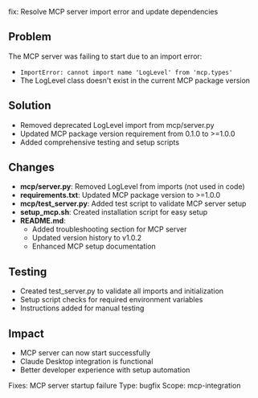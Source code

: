 fix: Resolve MCP server import error and update dependencies

## Problem
The MCP server was failing to start due to an import error:
- `ImportError: cannot import name 'LogLevel' from 'mcp.types'`
- The LogLevel class doesn't exist in the current MCP package version

## Solution
- Removed deprecated LogLevel import from mcp/server.py
- Updated MCP package version requirement from 0.1.0 to >=1.0.0
- Added comprehensive testing and setup scripts

## Changes
- **mcp/server.py**: Removed LogLevel from imports (not used in code)
- **requirements.txt**: Updated MCP package version to >=1.0.0
- **mcp/test_server.py**: Added test script to validate MCP server setup
- **setup_mcp.sh**: Created installation script for easy setup
- **README.md**: 
  - Added troubleshooting section for MCP server
  - Updated version history to v1.0.2
  - Enhanced MCP setup documentation

## Testing
- Created test_server.py to validate all imports and initialization
- Setup script checks for required environment variables
- Instructions added for manual testing

## Impact
- MCP server can now start successfully
- Claude Desktop integration is functional
- Better developer experience with setup automation

Fixes: MCP server startup failure
Type: bugfix
Scope: mcp-integration
